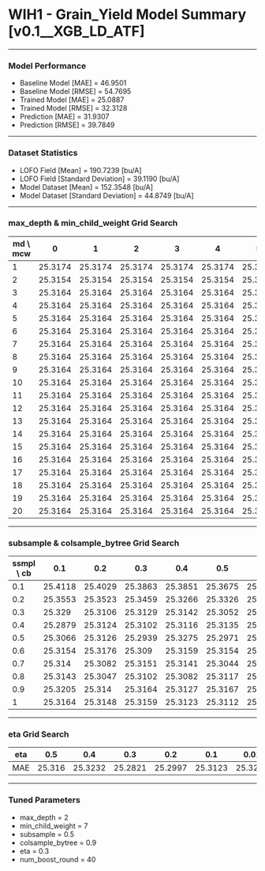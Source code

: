 # WIH1 - Grain_Yield Model Summary [v0.1__XGB_LD_ATF]

***

### Model Performance

- Baseline Model [MAE] = 46.9501
- Baseline Model [RMSE] = 54.7695
- Trained Model [MAE] = 25.0887
- Trained Model [RMSE] = 32.3128
- Prediction [MAE] = 31.9307
- Prediction [RMSE] = 39.7849
***

### Dataset Statistics

- LOFO Field [Mean] = 190.7239 [bu/A]
- LOFO Field [Standard Deviation] = 39.1190 [bu/A]
- Model Dataset [Mean] = 152.3548 [bu/A]
- Model Dataset [Standard Deviation] = 44.8749 [bu/A]
***

### max_depth & min_child_weight Grid Search

|   md \ mcw |       0 |       1 |       2 |       3 |       4 |       5 |       6 |       7 |       8 |       9 |      10 |      11 |      12 |      13 |      14 |      15 |      16 |      17 |      18 |      19 |      20 |
|------------|---------|---------|---------|---------|---------|---------|---------|---------|---------|---------|---------|---------|---------|---------|---------|---------|---------|---------|---------|---------|---------|
|          1 | 25.3174 | 25.3174 | 25.3174 | 25.3174 | 25.3174 | 25.3174 | 25.3174 | 25.3174 | 25.3174 | 25.3174 | 25.3174 | 25.3174 | 25.3174 | 25.3174 | 25.3174 | 25.3174 | 25.3174 | 25.3174 | 25.3174 | 25.3174 | 25.3174 |
|          2 | 25.3154 | 25.3154 | 25.3154 | 25.3154 | 25.3154 | 25.3154 | 25.3154 | 25.3154 | 25.3154 | 25.3154 | 25.3154 | 25.3154 | 25.3154 | 25.3154 | 25.3154 | 25.3154 | 25.3154 | 25.3154 | 25.3154 | 25.3154 | 25.3154 |
|          3 | 25.3164 | 25.3164 | 25.3164 | 25.3164 | 25.3164 | 25.3164 | 25.3164 | 25.3164 | 25.3164 | 25.3164 | 25.3164 | 25.3164 | 25.3164 | 25.3164 | 25.3164 | 25.3164 | 25.3164 | 25.3164 | 25.3164 | 25.3164 | 25.3164 |
|          4 | 25.3164 | 25.3164 | 25.3164 | 25.3164 | 25.3164 | 25.3164 | 25.3164 | 25.3164 | 25.3164 | 25.3164 | 25.3164 | 25.3164 | 25.3164 | 25.3164 | 25.3164 | 25.3164 | 25.3164 | 25.3164 | 25.3164 | 25.3164 | 25.3164 |
|          5 | 25.3164 | 25.3164 | 25.3164 | 25.3164 | 25.3164 | 25.3164 | 25.3164 | 25.3164 | 25.3164 | 25.3164 | 25.3164 | 25.3164 | 25.3164 | 25.3164 | 25.3164 | 25.3164 | 25.3164 | 25.3164 | 25.3164 | 25.3164 | 25.3164 |
|          6 | 25.3164 | 25.3164 | 25.3164 | 25.3164 | 25.3164 | 25.3164 | 25.3164 | 25.3164 | 25.3164 | 25.3164 | 25.3164 | 25.3164 | 25.3164 | 25.3164 | 25.3164 | 25.3164 | 25.3164 | 25.3164 | 25.3164 | 25.3164 | 25.3164 |
|          7 | 25.3164 | 25.3164 | 25.3164 | 25.3164 | 25.3164 | 25.3164 | 25.3164 | 25.3164 | 25.3164 | 25.3164 | 25.3164 | 25.3164 | 25.3164 | 25.3164 | 25.3164 | 25.3164 | 25.3164 | 25.3164 | 25.3164 | 25.3164 | 25.3164 |
|          8 | 25.3164 | 25.3164 | 25.3164 | 25.3164 | 25.3164 | 25.3164 | 25.3164 | 25.3164 | 25.3164 | 25.3164 | 25.3164 | 25.3164 | 25.3164 | 25.3164 | 25.3164 | 25.3164 | 25.3164 | 25.3164 | 25.3164 | 25.3164 | 25.3164 |
|          9 | 25.3164 | 25.3164 | 25.3164 | 25.3164 | 25.3164 | 25.3164 | 25.3164 | 25.3164 | 25.3164 | 25.3164 | 25.3164 | 25.3164 | 25.3164 | 25.3164 | 25.3164 | 25.3164 | 25.3164 | 25.3164 | 25.3164 | 25.3164 | 25.3164 |
|         10 | 25.3164 | 25.3164 | 25.3164 | 25.3164 | 25.3164 | 25.3164 | 25.3164 | 25.3164 | 25.3164 | 25.3164 | 25.3164 | 25.3164 | 25.3164 | 25.3164 | 25.3164 | 25.3164 | 25.3164 | 25.3164 | 25.3164 | 25.3164 | 25.3164 |
|         11 | 25.3164 | 25.3164 | 25.3164 | 25.3164 | 25.3164 | 25.3164 | 25.3164 | 25.3164 | 25.3164 | 25.3164 | 25.3164 | 25.3164 | 25.3164 | 25.3164 | 25.3164 | 25.3164 | 25.3164 | 25.3164 | 25.3164 | 25.3164 | 25.3164 |
|         12 | 25.3164 | 25.3164 | 25.3164 | 25.3164 | 25.3164 | 25.3164 | 25.3164 | 25.3164 | 25.3164 | 25.3164 | 25.3164 | 25.3164 | 25.3164 | 25.3164 | 25.3164 | 25.3164 | 25.3164 | 25.3164 | 25.3164 | 25.3164 | 25.3164 |
|         13 | 25.3164 | 25.3164 | 25.3164 | 25.3164 | 25.3164 | 25.3164 | 25.3164 | 25.3164 | 25.3164 | 25.3164 | 25.3164 | 25.3164 | 25.3164 | 25.3164 | 25.3164 | 25.3164 | 25.3164 | 25.3164 | 25.3164 | 25.3164 | 25.3164 |
|         14 | 25.3164 | 25.3164 | 25.3164 | 25.3164 | 25.3164 | 25.3164 | 25.3164 | 25.3164 | 25.3164 | 25.3164 | 25.3164 | 25.3164 | 25.3164 | 25.3164 | 25.3164 | 25.3164 | 25.3164 | 25.3164 | 25.3164 | 25.3164 | 25.3164 |
|         15 | 25.3164 | 25.3164 | 25.3164 | 25.3164 | 25.3164 | 25.3164 | 25.3164 | 25.3164 | 25.3164 | 25.3164 | 25.3164 | 25.3164 | 25.3164 | 25.3164 | 25.3164 | 25.3164 | 25.3164 | 25.3164 | 25.3164 | 25.3164 | 25.3164 |
|         16 | 25.3164 | 25.3164 | 25.3164 | 25.3164 | 25.3164 | 25.3164 | 25.3164 | 25.3164 | 25.3164 | 25.3164 | 25.3164 | 25.3164 | 25.3164 | 25.3164 | 25.3164 | 25.3164 | 25.3164 | 25.3164 | 25.3164 | 25.3164 | 25.3164 |
|         17 | 25.3164 | 25.3164 | 25.3164 | 25.3164 | 25.3164 | 25.3164 | 25.3164 | 25.3164 | 25.3164 | 25.3164 | 25.3164 | 25.3164 | 25.3164 | 25.3164 | 25.3164 | 25.3164 | 25.3164 | 25.3164 | 25.3164 | 25.3164 | 25.3164 |
|         18 | 25.3164 | 25.3164 | 25.3164 | 25.3164 | 25.3164 | 25.3164 | 25.3164 | 25.3164 | 25.3164 | 25.3164 | 25.3164 | 25.3164 | 25.3164 | 25.3164 | 25.3164 | 25.3164 | 25.3164 | 25.3164 | 25.3164 | 25.3164 | 25.3164 |
|         19 | 25.3164 | 25.3164 | 25.3164 | 25.3164 | 25.3164 | 25.3164 | 25.3164 | 25.3164 | 25.3164 | 25.3164 | 25.3164 | 25.3164 | 25.3164 | 25.3164 | 25.3164 | 25.3164 | 25.3164 | 25.3164 | 25.3164 | 25.3164 | 25.3164 |
|         20 | 25.3164 | 25.3164 | 25.3164 | 25.3164 | 25.3164 | 25.3164 | 25.3164 | 25.3164 | 25.3164 | 25.3164 | 25.3164 | 25.3164 | 25.3164 | 25.3164 | 25.3164 | 25.3164 | 25.3164 | 25.3164 | 25.3164 | 25.3164 | 25.3164 |

***

### subsample & colsample_bytree Grid Search

|   ssmpl \ cb |     0.1 |     0.2 |     0.3 |     0.4 |     0.5 |     0.6 |     0.7 |     0.8 |     0.9 |     1.0 |
|--------------|---------|---------|---------|---------|---------|---------|---------|---------|---------|---------|
|          0.1 | 25.4118 | 25.4029 | 25.3863 | 25.3851 | 25.3675 | 25.4034 | 25.3822 | 25.3748 | 25.3881 | 25.4071 |
|          0.2 | 25.3553 | 25.3523 | 25.3459 | 25.3266 | 25.3326 | 25.3243 | 25.3449 | 25.3429 | 25.347  | 25.3296 |
|          0.3 | 25.329  | 25.3106 | 25.3129 | 25.3142 | 25.3052 | 25.292  | 25.3208 | 25.3184 | 25.2929 | 25.3256 |
|          0.4 | 25.2879 | 25.3124 | 25.3102 | 25.3116 | 25.3135 | 25.3295 | 25.2968 | 25.31   | 25.3038 | 25.2848 |
|          0.5 | 25.3066 | 25.3126 | 25.2939 | 25.3275 | 25.2971 | 25.3112 | 25.287  | 25.3286 | 25.2821 | 25.3156 |
|          0.6 | 25.3154 | 25.3176 | 25.309  | 25.3159 | 25.3154 | 25.302  | 25.3121 | 25.3134 | 25.3042 | 25.3213 |
|          0.7 | 25.314  | 25.3082 | 25.3151 | 25.3141 | 25.3044 | 25.2987 | 25.3134 | 25.3152 | 25.3136 | 25.3117 |
|          0.8 | 25.3143 | 25.3047 | 25.3102 | 25.3082 | 25.3117 | 25.3119 | 25.3133 | 25.3165 | 25.3099 | 25.315  |
|          0.9 | 25.3205 | 25.314  | 25.3164 | 25.3127 | 25.3167 | 25.3164 | 25.3158 | 25.3143 | 25.3097 | 25.3165 |
|          1   | 25.3164 | 25.3148 | 25.3159 | 25.3123 | 25.3112 | 25.3143 | 25.3118 | 25.3164 | 25.3128 | 25.3154 |

***

### eta Grid Search

| eta   |    0.5 |     0.4 |     0.3 |     0.2 |     0.1 |    0.01 |   0.001 |
|-------|--------|---------|---------|---------|---------|---------|---------|
| MAE   | 25.316 | 25.3232 | 25.2821 | 25.2997 | 25.3123 | 25.3235 |   58.57 |

***

### Tuned Parameters

- max_depth = 2
- min_child_weight = 7
- subsample = 0.5
- colsample_bytree = 0.9
- eta = 0.3
- num_boost_round = 40
